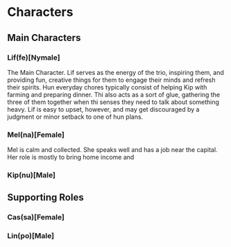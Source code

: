 # Characters

## Main Characters
### Lif(fe)[Nymale]
The Main Character. Lif serves as the energy of the trio, inspiring them, and providing fun, creative things for them to engage their minds and refresh their spirits. Hun everyday chores typically consist of helping Kip with farming and preparing dinner. Thi also acts as a sort of glue, gathering the three of them together when thi senses they need to talk about something heavy. Lif is easy to upset, however, and may get discouraged by a judgment or minor setback to one of hun plans.

### Mel(na)[Female]
Mel is calm and collected. She speaks well and has a job near the capital. Her role is mostly to bring home income and 


### Kip(nu)[Male]

## Supporting Roles
### Cas(sa)[Female]
### Lin(po)[Male]
